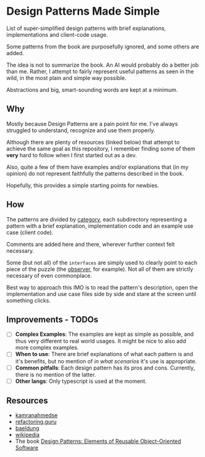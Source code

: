 # Design Patterns Made Simple

List of super-simplified design patterns with brief explanations, implementations and client-code usage.

Some patterns from the book are purposefully ignored, and some others are added.

The idea is not to summarize the book. An AI would probably do a better job than me.
Rather, I attempt to fairly represent useful patterns as seen in the wild, in the most plain and simple way possible.

Abstractions and big, smart-sounding words are kept at a minimum.

## Why

Mostly because Design Patterns are a pain point for me.
I've always struggled to understand, recognize and use them properly.

Although there are plenty of resources (linked below) that attempt to achieve the same goal as this repository, I remember finding some of them **very** hard to follow when I first started out as a dev.

Also, quite a few of them have examples and/or explanations that (in my opinion) do not represent faithfully the patterns described in the book.

Hopefully, this provides a simple starting points for newbies.

## How

The patterns are divided by [category](./src/), each subdirectory representing a pattern with a brief explanation, implementation code and an example use case (client code).

Comments are added here and there, wherever further context felt necessary.

Some (but not all) of the `interfaces` are simply used to clearly point to each piece of the puzzle (the [observer](./src/behavioral/observer/), for example).
Not all of them are strictly necessary of even commonplace.

Best way to approach this IMO is to read the pattern's description, open the implementation and use case files side by side and stare at the screen until something clicks.

## Improvements - TODOs

- [ ] **Complex Examples**: The examples are kept as simple as possible, and thus very different to real world usages. It might be nice to also add more complex examples.
- [ ] **When to use**: There are brief explanations of what each pattern is and it's benefits, but no mention of *in what scenarios* it's use is appropriate.
- [ ] **Common pitfalls**: Each design pattern has its pros and cons. Currently, there is no mention of the latter.
- [ ] **Other langs**: Only typescript is used at the moment.

## Resources

- [kamranahmedse](https://github.com/kamranahmedse/design-patterns-for-humans)
- [refactoring.guru](https://refactoring.guru/design-patterns)
- [baeldung](https://www.baeldung.com/design-patterns-series)
- [wikipedia](https://en.wikipedia.org/wiki/Design_Patterns#Patterns_by_type)
- The book [Design Patterns: Elements of Reusable Object-Oriented Software](https://en.wikipedia.org/wiki/Design_Patterns)
